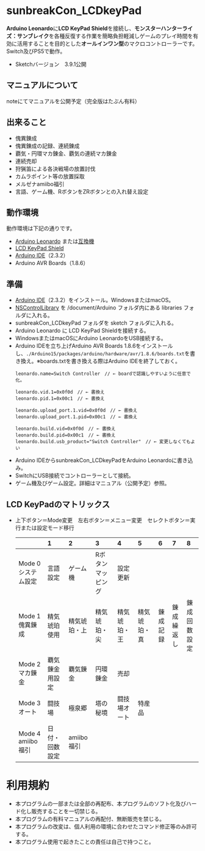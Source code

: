 # sunbreakCon_LCDkeyPad
**Arduino Leonardo**に**LCD KeyPad Shield**を接続し、**モンスターハンターライズ：サンブレイク**を各種反復する作業を簡略負担軽減しゲームのプレイ時間を有効に活用することを目的とした**オールインワン型**のマクロコントローラーです。Switch及びPS5で動作。
- Sketchバージョン　3.9.1公開

## マニュアルについて
noteにてマニュアルを公開予定（完全版はたぶん有料）

## 出来ること
- 傀異錬成
- 傀異錬成の記録、連続錬成
- 覇気・円環マカ錬金、覇気の連続マカ錬金
- 連続売却
- 狩猟笛による各決戦場の放置討伐
- カムラポイント等の放置採取
- メルゼナamiibo福引
- 言語、ゲーム機、RボタンをZRボタンとの入れ替え設定


## 動作環境
動作環境は下記の通りです。
- [Arduino Leonardo](https://amzn.to/3TvliXZ)  または[互換機](https://amzn.to/47vEI4y)
- [LCD KeyPad Shield](https://amzn.to/3AsXnla)
- [Arduino IDE](https://www.arduino.cc/en/software)（2.3.2）
- Arduino AVR Boards（1.8.6）


## 準備
- [Arduino IDE](https://www.arduino.cc/en/software)（2.3.2）をインストール。WindowsまたはmacOS。
- [NSControlLibrary](https://github.com/Kumataku-JP/NSControlLibrary.git) を /document/Arduino フォルダ内にある libraries フォルダに入れる。
- sunbreakCon_LCDkeyPad フォルダを sketch フォルダに入れる。
- Arduino Leonardo に LCD KeyPad Shieldを接続する。
- WindowsまたはmacOSにArduino LeonardoをUSB接続する。
- Arduino IDEを立ち上げArduino AVR Boards 1.8.6をインストールし、`./Arduino15/packages/arduino/hardware/avr/1.8.6/boards.txt`を書き換え。※boards.txtを書き換える際はArduino IDEを終了しておく。
	```
	leonardo.name=Switch Controller　// ← boardで認識しやすいように任意で化。

	leonardo.vid.1=0x0f0d　// ← 書換え
	leonardo.pid.1=0x00c1　// ← 書換え

	leonardo.upload_port.1.vid=0x0f0d　// ← 書換え
	leonardo.upload_port.1.pid=0x00c1　// ← 書換え

	leonardo.build.vid=0x0f0d　// ← 書換え
	leonardo.build.pid=0x00c1　// ← 書換え
	leonardo.build.usb_product="Switch Controller"　// ← 変更しなくてもよい
	```
- Arduino IDEからsunbreakCon_LCDkeyPadをArduino Leonardoに書き込み。
- SwitchにUSB接続でコントローラーとして接続。
- ゲーム機及びゲーム設定。詳細はマニュアル（公開予定）参照。

## LCD KeyPadのマトリックス
- 上下ボタン＝Mode変更　左右ボタン＝メニュー変更　セレクトボタン＝実行または設定モード移行

	|    | 1  | 2  | 3  | 4  | 5 | 6 | 7 | 8 |
	|:-|:--|:---|:----|:-----|:------|:-------|:--------|:---------|
	| Mode 0	システム設定 | 言語設定 | ゲーム機 | Rボタンマッピング | 設定更新 |     |     |     |
	| Mode 1	傀異錬成 | 精気琥珀使用 | 精気琥珀・上 | 精気琥珀・尖 | 精気琥珀・王 | 精気琥珀・真 | 錬成記録 | 錬成繰返し |	錬成回数設定	|
	| Mode 2	マカ錬金 | 覇気錬金用設定 | 覇気錬金 | 円環錬金 | 売却 |     |     |     |
	| Mode 3	オート | 闘技場 | 極泉郷 | 塔の秘境 | 闘技場オート | 特産品    |     |     |
	| Mode 4	amiibo福引 | 日付・回数設定 | amiibo福引 |     |     |     |     |     |


# 利用規約
- 本プログラムの一部または全部の再配布、本プログラムのソフト化及びハード化し販売することを一切禁じる。
- 本プログラムの有料マニュアルの再配付、無断販売を禁じる。
- 本プログラムの改変は、個人利用の環境に合わせたコマンド修正等のみ許可する。
- 本プログラム使用で起きたことの責任は自己で持つこと。
